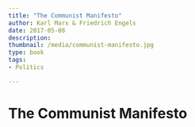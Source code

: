 ```yaml
---
title: "The Communist Manifesto"
author: Karl Marx & Friedrich Engels
date: 2017-05-08
description: 
thumbnail: /media/communist-manifesto.jpg
type: book
tags:
- Politics

---
```


# The Communist Manifesto

